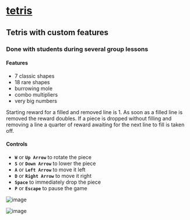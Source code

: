 # [tetris](https://github.com/UniBreakfast/tetris)

## Tetris with custom features

### Done with students during several group lessons

#### Features

  - 7 classic shapes
  - 18 rare shapes
  - burrowing mole
  - combo multipliers
  - very big numbers

Starting reward for a filled and removed line is 1. As soon as a filled line is removed the reward doubles. If a piece is dropped without filling and removing a line a quarter of reward awaiting for the next line to fill is taken off. 

#### Controls

  - **`W`** or **`Up Arrow`** to rotate the piece
  - **`S`** or **`Down Arrow`** to lower the piece
  - **`A`** or **`Left Arrow`** to move it left
  - **`D`** or **`Right Arrow`** to move it right
  - **`Space`** to immediately drop the piece
  - **`P`** or **`Escape`** to pause the game

![image](https://github.com/user-attachments/assets/617e79bf-a5d5-4951-b384-be8a139a38b8)

![image](https://github.com/user-attachments/assets/1a9d953b-8a0f-4430-ae75-e7f14d8f395c)

